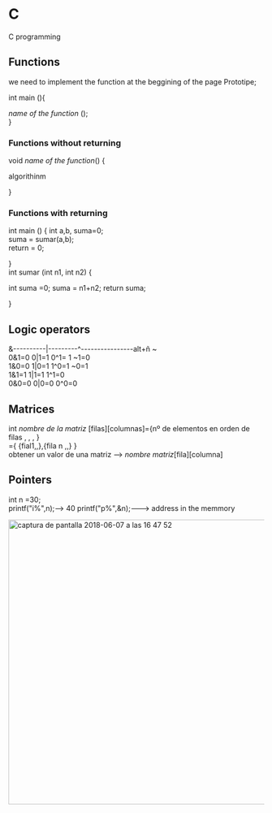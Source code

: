# C  


C programming  

## Functions  

we need to implement the function at the beggining of the page
Prototipe;  
 
int main (){  

*name of the function* ();  
}

### Functions without returning   

void *name of the function*() {

algorithinm  

}  

### Functions with returning  
int main () {
  int a,b, suma=0;  
  suma = sumar(a,b);  
  return = 0;  
  
}  
int sumar (int n1, int n2) {

int suma =0;
suma = n1+n2;
return suma;

}  

## Logic operators 
 &----------|---------^----------------alt+ñ ~  
0&1=0      0|1=1     0^1= 1           ~1=0  
1&0=0      1|0=1     1^0=1            ~0=1  
1&1=1      1|1=1     1^1=0  
0&0=0      0|0=0     0^0=0  


## Matrices

int *nombre de la matriz* [filas][columnas]={nº de elementos en orden de filas , , , }  
                                           ={ {fial1,,},{fila n ,,} }  
obtener un valor de una matriz --> *nombre matriz*[fila][columna]              


## Pointers   
int n =30;  
printf("i%",n);--> 40
printf("p%",&n);---> address in the memmory  

<img width="561" alt="captura de pantalla 2018-06-07 a las 16 47 52" src="https://user-images.githubusercontent.com/39306637/41107397-90e59e6a-6a72-11e8-9679-cabb8592b4e3.png">

